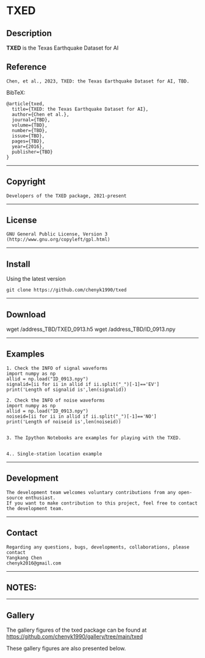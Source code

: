 # TXED

## Description

**TXED** is the Texas Earthquake Dataset for AI

## Reference
    Chen, et al., 2023, TXED: the Texas Earthquake Dataset for AI, TBD.
    
BibTeX:

	@article{txed,
	  title={TXED: the Texas Earthquake Dataset for AI},
	  author={Chen et al.},
	  journal={TBD},
	  volume={TBD},
	  number={TBD},
	  issue={TBD},
	  pages={TBD},
	  year={2016},
	  publisher={TBD}
	}
 
-----------
## Copyright
    Developers of the TXED package, 2021-present
-----------

## License
    GNU General Public License, Version 3
    (http://www.gnu.org/copyleft/gpl.html)   

-----------

## Install
Using the latest version

    git clone https://github.com/chenyk1990/txed

-----------
## Download
wget /address_TBD/TXED_0913.h5
wget /address_TBD/ID_0913.npy

-----------
## Examples

    1. Check the INFO of signal waveforms
    import numpy as np
    allid = np.load("ID_0913.npy")
    signalid=[ii for ii in allid if ii.split("_")[-1]=='EV']
    print('Length of signalid is',len(signalid))

    2. Check the INFO of noise waveforms
    import numpy as np
    allid = np.load("ID_0913.npy")
    noiseid=[ii for ii in allid if ii.split("_")[-1]=='NO']
    print('Length of noiseid is',len(noiseid))
    
    
    3. The Ipython Notebooks are examples for playing with the TXED.

    
    4.. Single-station location example


    
-----------
## Development
    The development team welcomes voluntary contributions from any open-source enthusiast. 
    If you want to make contribution to this project, feel free to contact the development team. 

-----------
## Contact
    Regarding any questions, bugs, developments, collaborations, please contact  
    Yangkang Chen
    chenyk2016@gmail.com

-----------
## NOTES:

-----------
## Gallery
The gallery figures of the txed package can be found at
    https://github.com/chenyk1990/gallery/tree/main/txed

These gallery figures are also presented below. 

<!-- 
Figure 2 Generated by [test_fig2.m](https://github.com/chenyk1990/eqcct/tree/main/test_fig2.m)
<img src='https://github.com/chenyk1990/gallery/blob/main/eqcct/fig2.png' alt='Slicing' width=960/>
 -->

